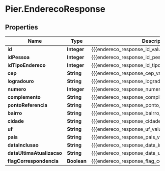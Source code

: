 # Pier.EnderecoResponse

## Properties
Name | Type | Description | Notes
------------ | ------------- | ------------- | -------------
**id** | **Integer** | {{{endereco_response_id_value}}} | [optional] 
**idPessoa** | **Integer** | {{{endereco_response_id_pessoa_value}}} | [optional] 
**idTipoEndereco** | **Integer** | {{{endereco_response_id_tipo_endereco_value}}} | [optional] 
**cep** | **String** | {{{endereco_response_cep_value}}} | [optional] 
**logradouro** | **String** | {{{endereco_response_logradouro_value}}} | [optional] 
**numero** | **Integer** | {{{endereco_response_numero_value}}} | [optional] 
**complemento** | **String** | {{{endereco_response_complemento_value}}} | [optional] 
**pontoReferencia** | **String** | {{{endereco_response_ponto_referencia_value}}} | [optional] 
**bairro** | **String** | {{{endereco_response_bairro_value}}} | [optional] 
**cidade** | **String** | {{{endereco_response_cidade_value}}} | [optional] 
**uf** | **String** | {{{endereco_response_uf_value}}} | [optional] 
**pais** | **String** | {{{endereco_response_pais_value}}} | [optional] 
**dataInclusao** | **String** | {{{endereco_response_data_inclusao_value}}} | [optional] 
**dataUltimaAtualizacao** | **String** | {{{endereco_response_data_ultima_atualizacao_value}}} | [optional] 
**flagCorrespondencia** | **Boolean** | {{{endereco_response_flag_correspondencia_value}}} | [optional] 


